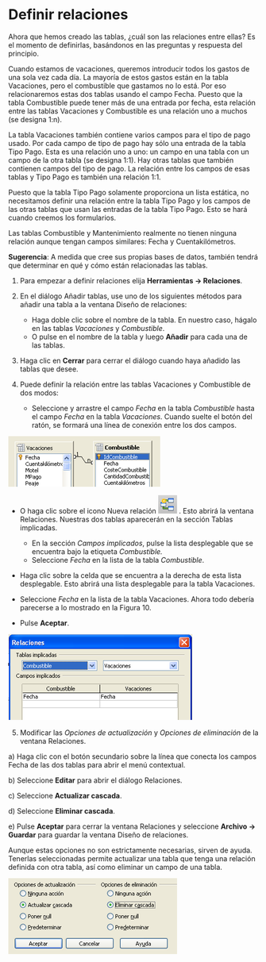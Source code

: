 
# Definir relaciones

Ahora que hemos creado las tablas, ¿cuál son las relaciones entre ellas? Es el momento de definirlas, basándonos en las preguntas y respuesta del principio.

Cuando estamos de vacaciones, queremos introducir todos los gastos de una sola vez cada día. La mayoría de estos gastos están en la tabla Vacaciones, pero el combustible que gastamos no lo está. Por eso relacionaremos estas dos tablas usando el campo Fecha. Puesto que la tabla Combustible puede tener más de una entrada por fecha, esta relación entre las tablas Vacaciones y Combustible es una relación uno a muchos (se designa 1:n).

La tabla Vacaciones también contiene varios campos para el tipo de pago usado. Por cada campo de tipo de pago hay sólo una entrada de la tabla Tipo Pago. Esta es una relación uno a uno: un campo en una tabla con un campo de la otra tabla (se designa 1:1). Hay otras tablas que también contienen campos del tipo de pago. La relación entre los campos de esas tablas y Tipo Pago es también una relación 1:1.

Puesto que la tabla Tipo Pago solamente proporciona un lista estática, no necesitamos definir una relación entre la tabla Tipo Pago y los campos de las otras tablas que usan las entradas de la tabla Tipo Pago. Esto se hará cuando creemos los formularios.

Las tablas Combustible y Mantenimiento realmente no tienen ninguna relación aunque tengan campos similares: Fecha y Cuentakilómetros.

**Sugerencia**: A medida que cree sus propias bases de datos, también tendrá que determinar en qué y cómo están relacionadas las tablas.

1. Para empezar a definir relaciones elija **Herramientas → Relaciones**.

2. En el diálogo Añadir tablas, use uno de los siguientes métodos para añadir una tabla a la ventana Diseño de relaciones:

    - Haga doble clic sobre el nombre de la tabla. En nuestro caso, hágalo en las tablas *Vacaciones* y *Combustible*. 
    - O pulse en el nombre de la tabla y luego **Añadir** para cada una de las tablas.

3. Haga clic en **Cerrar** para cerrar el diálogo cuando haya añadido las tablas que desee.

4. Puede definir la relación entre las tablas Vacaciones y Combustible de dos modos:

    - Seleccione y arrastre el campo *Fecha* en la tabla *Combustible* hasta el campo *Fecha* en la tabla *Vacaciones*. Cuando suelte el botón del ratón, se formará una línea de conexión entre los dos campos.


![](https://raw.githubusercontent.com/catedu/libreOffice-la-suite-ofimatica-libre/master/img/Relaciones.png)

- O haga clic sobre el icono Nueva relación
![](https://raw.githubusercontent.com/catedu/libreOffice-la-suite-ofimatica-libre/master/img/Seleccion_324.png) . Esto abrirá la ventana Relaciones. Nuestras dos tablas aparecerán en la sección Tablas implicadas.
    - En la sección *Campos implicados*, pulse la lista desplegable que se encuentra bajo la etiqueta *Combustible.*
    - Seleccione *Fecha* en la lista de la tabla *Combustible*.

- Haga clic sobre la celda que se encuentra a la derecha de esta lista desplegable. Esto abrirá una lista desplegable para la tabla Vacaciones.

- Seleccione *Fecha* en la lista de la tabla Vacaciones. Ahora todo debería parecerse a lo mostrado en la Figura 10.

- Pulse **Aceptar**.

![](https://raw.githubusercontent.com/catedu/libreOffice-la-suite-ofimatica-libre/master/img/NuevaRelacion.png)

5. Modificar las *Opciones de actualización* y *Opciones de eliminación* de la ventana Relaciones.

a) Haga clic con el botón secundario sobre la línea que conecta los campos Fecha de las dos tablas para abrir el menú contextual.

b) Seleccione **Editar** para abrir el diálogo Relaciones.

c) Seleccione **Actualizar cascada**.

d) Seleccione **Eliminar cascada**.

e) Pulse **Aceptar** para cerrar la ventana Relaciones y seleccione **Archivo → Guardar** para guardar la ventana Diseño de relaciones.

Aunque estas opciones no son estrictamente necesarias, sirven de ayuda. Tenerlas seleccionadas permite actualizar una tabla que tenga una relación definida con otra tabla, así como eliminar un campo de una tabla.

![](https://raw.githubusercontent.com/catedu/libreOffice-la-suite-ofimatica-libre/master/img/EditarOpcionesRelacion.png)
